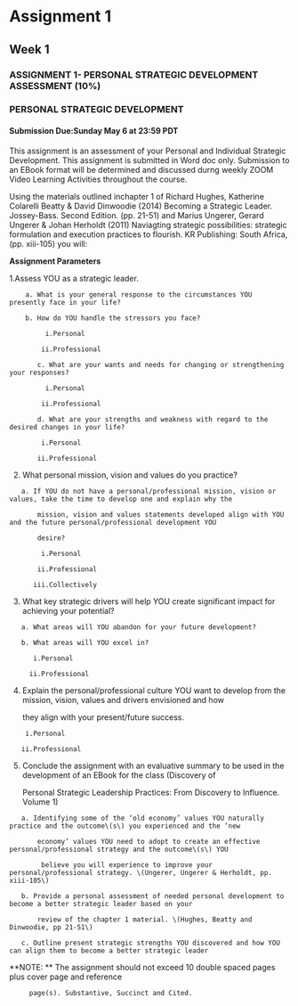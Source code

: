 # Assignment 1

## **Week 1**

### **ASSIGNMENT 1- PERSONAL STRATEGIC DEVELOPMENT ASSESSMENT \(10%\)**

### **PERSONAL STRATEGIC DEVELOPMENT**

#### **Submission Due:Sunday May 6 at 23:59 PDT**

This assignment is an assessment of your Personal and Individual Strategic Development. This assignment is submitted in Word doc only. Submission to an EBook format will be determined and discussed durng weekly ZOOM Video Learning Activities throughout the course.

Using the materials outlined inchapter 1 of Richard Hughes, Katherine Colarelli Beatty & David Dinwoodie \(2014\) Becoming a Strategic Leader. Jossey-Bass. Second Edition. \(pp. 21-51\) and Marius Ungerer, Gerard Ungerer & Johan Herholdt \(2011\) Naviagting strategic possibilities: strategic formulation and execution practices to flourish. KR Publishing: South Africa, \(pp. xiii-105\) you will:

**Assignment Parameters**

1.Assess YOU as a strategic leader.

```
    a. What is your general response to the circumstances YOU presently face in your life?

    b. How do YOU handle the stressors you face?
```

```
         i.Personal

        ii.Professional
```

```
       c. What are your wants and needs for changing or strengthening your responses?
```

```
         i.Personal

        ii.Professional
```

```
       d. What are your strengths and weakness with regard to the desired changes in your life?
```

```
        i.Personal

       ii.Professional
```

2. What personal mission, vision and values do you practice?

```
   a. If YOU do not have a personal/professional mission, vision or values, take the time to develop one and explain why the   

       mission, vision and values statements developed align with YOU and the future personal/professional development YOU 

       desire?
```

```
        i.Personal

       ii.Professional

      iii.Collectively
```

3. What key strategic drivers will help YOU create significant impact for achieving your potential?

```
   a. What areas will YOU abandon for your future development?

   b. What areas will YOU excel in?
```

```
      i.Personal

     ii.Professional
```

4. Explain the personal/professional culture YOU want to develop from the mission, vision, values and drivers envisioned and how

    they align with your present/future success.

```
    i.Personal

   ii.Professional
```

5. Conclude the assignment with an evaluative summary to be used in the development of an EBook for the class \(Discovery of

    Personal Strategic Leadership Practices: From Discovery to Influence. Volume 1\)

```
   a. Identifying some of the ‘old economy’ values YOU naturally practice and the outcome\(s\) you experienced and the ‘new 

       economy’ values YOU need to adopt to create an effective personal/professional strategy and the outcome\(s\) YOU 

        believe you will experience to improve your personal/professional strategy. \(Ungerer, Ungerer & Herholdt, pp. xiii-105\)

   b. Provide a personal assessment of needed personal development to become a better strategic leader based on your 

       review of the chapter 1 material. \(Hughes, Beatty and Dinwoodie, pp 21-51\)

   c. Outline present strategic strengths YOU discovered and how YOU can align them to become a better strategic leader
```

**NOTE: ** The assignment should not exceed 10 double spaced pages plus cover page and reference

```
     page(s). Substantive, Succinct and Cited.
```



